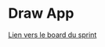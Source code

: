 # Draw App

[Lien vers le board du sprint](https://github.com/GinierClasses/teamproject-thyrel-team/projects/1)
